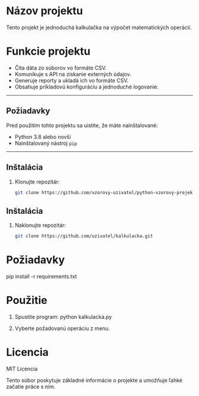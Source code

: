 # Názov projektu

Tento projekt je jednoduchá kalkulačka na výpočet matematických operácií.

# Funkcie projektu

- Číta dáta zo súborov vo formáte CSV.
- Komunikuje s API na získanie externých údajov.
- Generuje reporty a ukladá ich vo formáte CSV.
- Obsahuje príkladovú konfiguráciu a jednoduché logovanie.

---

## Požiadavky

Pred použitím tohto projektu sa uistite, že máte nainštalované:

- Python 3.8 alebo novší
- Nainštalovaný nástroj `pip`

---

## Inštalácia

1. Klonujte repozitár:
   ```bash
   git clone https://github.com/vzorovy-uzivatel/python-vzorovy-projekt.git

## Inštalácia

1. Naklonujte repozitár:
   ```bash
   git clone https://github.com/uzivatel/kalkulacka.git

# Požiadavky
pip install -r requirements.txt

# Použitie
1. Spustite program:
python kalkulacka.py

2. Vyberte požadovanú operáciu z menu.

# Licencia
MIT Licencia

Tento súbor poskytuje základné informácie o projekte a umožňuje ľahké začatie práce s ním.

